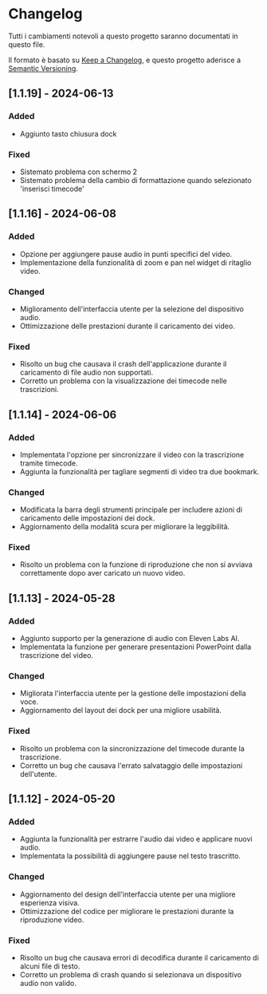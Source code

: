 # Changelog

Tutti i cambiamenti notevoli a questo progetto saranno documentati in questo file.

Il formato è basato su [Keep a Changelog](https://keepachangelog.com/en/1.0.0/), e questo progetto aderisce a [Semantic Versioning](https://semver.org/spec/v2.0.0.html).

## [1.1.19] - 2024-06-13

### Added
- Aggiunto tasto chiusura dock

### Fixed
- Sistemato problema con schermo 2
- Sistemato problema della cambio di formattazione quando selezionato 'inserisci timecode'
## [1.1.16] - 2024-06-08

### Added
- Opzione per aggiungere pause audio in punti specifici del video.
- Implementazione della funzionalità di zoom e pan nel widget di ritaglio video.

### Changed
- Miglioramento dell'interfaccia utente per la selezione del dispositivo audio.
- Ottimizzazione delle prestazioni durante il caricamento dei video.

### Fixed
- Risolto un bug che causava il crash dell'applicazione durante il caricamento di file audio non supportati.
- Corretto un problema con la visualizzazione dei timecode nelle trascrizioni.

## [1.1.14] - 2024-06-06

### Added
- Implementata l'opzione per sincronizzare il video con la trascrizione tramite timecode.
- Aggiunta la funzionalità per tagliare segmenti di video tra due bookmark.

### Changed
- Modificata la barra degli strumenti principale per includere azioni di caricamento delle impostazioni dei dock.
- Aggiornamento della modalità scura per migliorare la leggibilità.

### Fixed
- Risolto un problema con la funzione di riproduzione che non si avviava correttamente dopo aver caricato un nuovo video.

## [1.1.13] - 2024-05-28

### Added
- Aggiunto supporto per la generazione di audio con Eleven Labs AI.
- Implementata la funzione per generare presentazioni PowerPoint dalla trascrizione del video.

### Changed
- Migliorata l'interfaccia utente per la gestione delle impostazioni della voce.
- Aggiornamento del layout dei dock per una migliore usabilità.

### Fixed
- Risolto un problema con la sincronizzazione del timecode durante la trascrizione.
- Corretto un bug che causava l'errato salvataggio delle impostazioni dell'utente.

## [1.1.12] - 2024-05-20

### Added
- Aggiunta la funzionalità per estrarre l'audio dai video e applicare nuovi audio.
- Implementata la possibilità di aggiungere pause nel testo trascritto.

### Changed
- Aggiornamento del design dell'interfaccia utente per una migliore esperienza visiva.
- Ottimizzazione del codice per migliorare le prestazioni durante la riproduzione video.

### Fixed
- Risolto un bug che causava errori di decodifica durante il caricamento di alcuni file di testo.
- Corretto un problema di crash quando si selezionava un dispositivo audio non valido.
